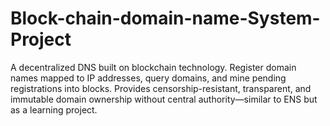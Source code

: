 # Block-chain-domain-name-System-Project
A decentralized DNS built on blockchain technology. Register domain names mapped to IP addresses, query domains, and mine pending registrations into blocks. Provides censorship-resistant, transparent, and immutable domain ownership without central authority—similar to ENS but as a learning project.
